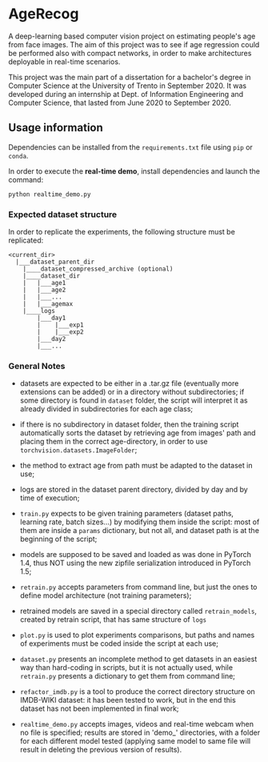 # AgeRecog
A deep-learning based computer vision project on estimating people's age from face images. The aim of this project was to see if age regression could
be performed also with compact networks, in order to make architectures deployable in real-time scenarios. 

This project was the main part of a dissertation for a bachelor's degree in Computer Science at the University of Trento in September 2020. It was developed during an internship at Dept. of Information Engineering and Computer Science, that lasted
from June 2020 to September 2020.

## Usage information

Dependencies can be installed from the `requirements.txt` file using `pip` or `conda`.

In order to execute the **real-time demo**, install dependencies and launch the command:
```
python realtime_demo.py
```


### Expected dataset structure

In order to replicate the experiments, the following structure must be replicated:

```
<current_dir>
  |___dataset_parent_dir
	|____dataset_compressed_archive (optional)
	|____dataset_dir
	|	|___age1
	|	|___age2
	|	|___...
	|	|___agemax
	|____logs
		|___day1
		|    |___exp1
		|    |___exp2
		|___day2
		|___...
```

### General Notes
- datasets are expected to be either in a .tar.gz file (eventually more extensions can be added) or in a directory without subdirectories;
  if some directory is found in `dataset` folder, the script will interpret it as already divided in subdirectories for each age class;

- if there is no subdirectory in dataset folder, then the training script automatically sorts the dataset by retrieving age from images' 
  path and placing them in the correct age-directory, in order to use `torchvision.datasets.ImageFolder`;

- the method to extract age from path must be adapted to the dataset in use;

- logs are stored in the dataset parent directory, divided by day and by time of execution;

- `train.py` expects to be given training parameters (dataset paths, learning rate, batch sizes...) by modifying them inside the script: most of them are inside a `params` dictionary, but not all, and dataset path is at the beginning of the script;

- models are supposed to be saved and loaded as was done in PyTorch 1.4, thus NOT using the new zipfile serialization introduced in PyTorch 1.5;

- `retrain.py` accepts parameters from command line, but just the ones to define model architecture (not training parameters);

- retrained models are saved in a special directory called `retrain_models`, created by retrain script, that has same structure of `logs`

- `plot.py` is used to plot experiments comparisons, but paths and names of experiments must be coded inside the script at each use;

- `dataset.py` presents an incomplete method to get datasets in an easiest way than hard-coding in scripts, but it is not actually used, while `retrain.py` presents a dictionary to get them from command line;

- `refactor_imdb.py` is a tool to produce the correct directory structure on IMDB-WIKI dataset: it has been tested to work, but in the end this dataset has not been implemented in final work;

- `realtime_demo.py` accepts images, videos and real-time webcam when no file is specified; results are stored in 'demo_' directories, with a folder for each different model tested (applying same model to same file will result in deleting the previous version of results).
